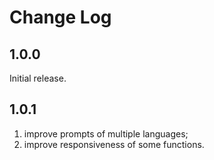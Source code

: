 # Change Log
## 1.0.0
Initial release.

## 1.0.1
1. improve prompts of multiple languages;
2. improve responsiveness of some functions.